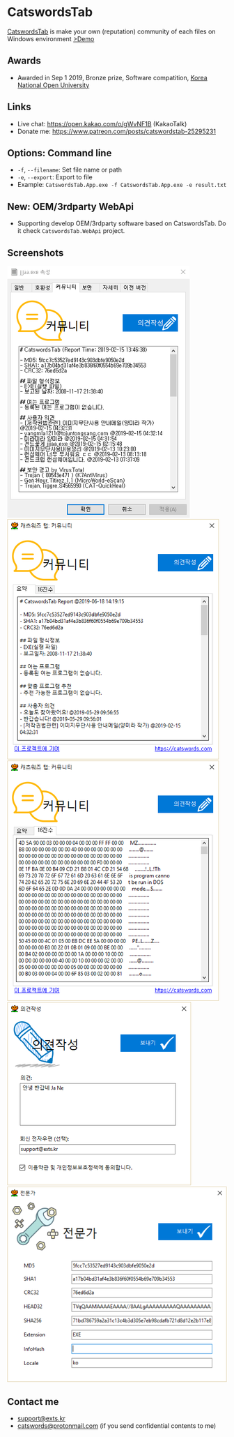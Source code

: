# CatswordsTab
[CatswordsTab](https://catswords.re.kr/wiki/catswords-tab) is make your own (reputation) community of each files on Windows environment [>Demo](https://youtu.be/o6lE5WszRLk)

## Awards
- Awarded in Sep 1 2019, Bronze prize, Software compatition, [Korea National Open University](https://www.knou.ac.kr/)

## Links
- Live chat: https://open.kakao.com/o/gWvNF1B (KakaoTalk)
- Donate me: https://www.patreon.com/posts/catswordstab-25295231

## Options: Command line 
- `-f`, `--filename`: Set file name or path
- `-e`, `--export`: Export to file
- Example: `CatswordsTab.App.exe -f CatswordsTab.App.exe -e result.txt`

## New: OEM/3rdparty WebApi
- Supporting develop OEM/3rdparty software based on CatswordsTab. Do it check `CatswordsTab.WebApi` project.

## Screenshots
![in Windows Explorer](https://raw.githubusercontent.com/gnh1201/CatswordsTab/awesome/screenshots/explorer1.png)
![in Desktop 1](https://raw.githubusercontent.com/gnh1201/CatswordsTab/awesome/screenshots/desktop1.png)
![in Desktop 2](https://raw.githubusercontent.com/gnh1201/CatswordsTab/awesome/screenshots/desktop2.png)
![in Desktop 3](https://raw.githubusercontent.com/gnh1201/CatswordsTab/awesome/screenshots/desktop3.png)
![in Desktop 4](https://raw.githubusercontent.com/gnh1201/CatswordsTab/awesome/screenshots/desktop4.png)

## Contact me
- support@exts.kr
- catswords@protonmail.com (if you send confidential contents to me)
